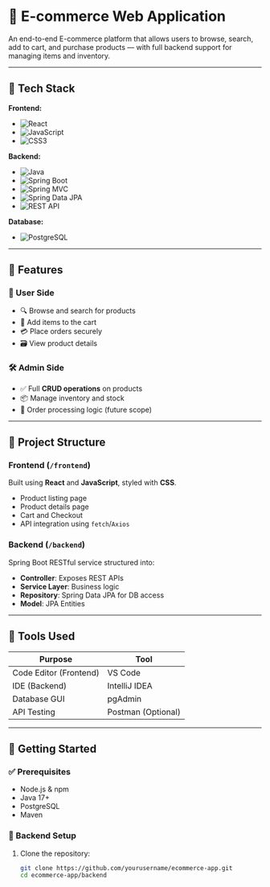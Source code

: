 # 🛒 E-commerce Web Application

An end-to-end E-commerce platform that allows users to browse, search, add to cart, and purchase products — with full backend support for managing items and inventory.

---

## 🚀 Tech Stack

**Frontend:**
- ![React](https://img.shields.io/badge/React-18-61DAFB?style=for-the-badge&logo=react&logoColor=black)
- ![JavaScript](https://img.shields.io/badge/JavaScript-ES6+-F7DF1E?style=for-the-badge&logo=javascript&logoColor=black)
- ![CSS3](https://img.shields.io/badge/CSS-3-1572B6?style=for-the-badge&logo=css3&logoColor=white)

**Backend:**
- ![Java](https://img.shields.io/badge/Java-17+-ED8B00?style=for-the-badge&logo=openjdk&logoColor=white)
- ![Spring Boot](https://img.shields.io/badge/Spring_Boot-3.x-6DB33F?style=for-the-badge&logo=spring&logoColor=white)
- ![Spring MVC](https://img.shields.io/badge/Spring_MVC-Web-6DB33F?style=for-the-badge&logo=spring&logoColor=white)
- ![Spring Data JPA](https://img.shields.io/badge/Spring_Data_JPA-ORM-6DB33F?style=for-the-badge&logo=spring&logoColor=white)
- ![REST API](https://img.shields.io/badge/REST_API-Enabled-FF6C37?style=for-the-badge&logo=postman&logoColor=white)

**Database:**
- ![PostgreSQL](https://img.shields.io/badge/PostgreSQL-14-336791?style=for-the-badge&logo=postgresql&logoColor=white)

---

## 🧩 Features

### 👥 User Side
- 🔍 Browse and search for products
- 🛒 Add items to the cart
- 💳 Place orders securely
- 🗃️ View product details

### 🛠️ Admin Side
- ✅ Full **CRUD operations** on products
- 📦 Manage inventory and stock
- 🧾 Order processing logic (future scope)

---

## 📁 Project Structure

### Frontend (`/frontend`)
Built using **React** and **JavaScript**, styled with **CSS**.

- Product listing page
- Product details page
- Cart and Checkout
- API integration using `fetch`/`Axios`

### Backend (`/backend`)
Spring Boot RESTful service structured into:

- **Controller**: Exposes REST APIs
- **Service Layer**: Business logic
- **Repository**: Spring Data JPA for DB access
- **Model**: JPA Entities

---

## 🧰 Tools Used

| Purpose        | Tool            |
|----------------|-----------------|
| Code Editor (Frontend) | VS Code          |
| IDE (Backend)          | IntelliJ IDEA    |
| Database GUI           | pgAdmin          |
| API Testing            | Postman (Optional) |

---

## 🏁 Getting Started

### ✅ Prerequisites
- Node.js & npm
- Java 17+
- PostgreSQL
- Maven

### 🔧 Backend Setup

1. Clone the repository:
   ```bash
   git clone https://github.com/yourusername/ecommerce-app.git
   cd ecommerce-app/backend
